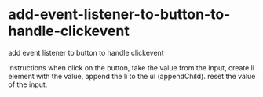 # add-event-listener-to-button-to-handle-clickevent
add event listener to button to handle clickevent

instructions
    when click on the button,
    take the value from the input,
    create li element with the value,
    append the li to the ul (appendChild).
    reset the value of the input.
